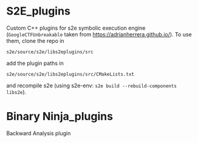 # S2E_plugins
Custom C++ plugins for s2e symbolic execution engine (`GoogleCTFUnbreakable` taken from https://adrianherrera.github.io/).
To use them, clone the repo in 

`s2e/source/s2e/libs2eplugins/src`

add the plugin paths in 

`s2e/source/s2e/libs2eplugins/src/CMakeLists.txt` 

and recompile s2e (using s2e-env: `s2e build --rebuild-components libs2e`).


# Binary Ninja_plugins

Backward Analysis plugin
